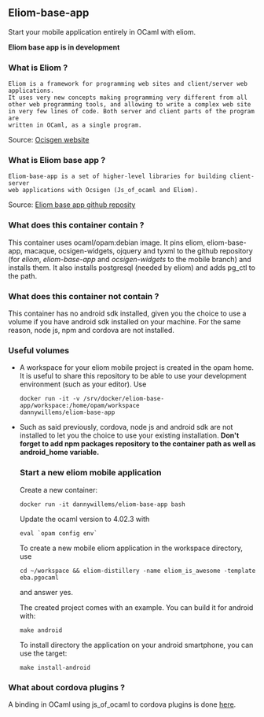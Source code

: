 ## Eliom-base-app
Start your mobile application entirely in OCaml with eliom.

**Eliom base app is in development**

### What is Eliom ?

```
Eliom is a framework for programming web sites and client/server web
applications.
It uses very new concepts making programming very different from all
other web programming tools, and allowing to write a complex web site
in very few lines of code. Both server and client parts of the program are
written in OCaml, as a single program.
```

Source: [Ocisgen website](http://ocsigen.org/eliom/)

### What is Eliom base app ?

```
Eliom-base-app is a set of higher-level libraries for building client-server
web applications with Ocsigen (Js_of_ocaml and Eliom).
```

Source: [Eliom base app github
reposity](https://github.com/ocsigen/eliom-base-app)

### What does this container contain ?
This container uses ocaml/opam:debian image. It pins eliom, eliom-base-app,
macaque, ocsigen-widgets, ojquery and tyxml to the github repository (for
*eliom*, *eliom-base-app* and *ocsigen-widgets* to the mobile branch) and
installs them. It also installs postgresql (needed by eliom) and adds pg_ctl to
the path.

### What does this container not contain ?
This container has no android sdk installed, given you the choice to use a
volume if you have android sdk installed on your machine.
For the same reason, node js, npm and cordova are not installed.

### Useful volumes
* A workspace for your eliom mobile project is created in the opam home. It is
  useful to share this repository to be able to use your development environment
  (such as your editor).
  Use
  ```Shell
  docker run -it -v /srv/docker/eliom-base-app/workspace:/home/opam/workspace
  dannywillems/eliom-base-app
  ```

* Such as said previously, cordova, node js and android sdk are not installed
  to let you the choice to use your existing installation.
  **Don't forget to add npm packages repository to the container path as well
  as android_home variable.**

  ### Start a new eliom mobile application

  Create a new container:
  ```
  docker run -it dannywillems/eliom-base-app bash
  ```

  Update the ocaml version to 4.02.3 with
  ```Shell
  eval `opam config env`
  ```

  To create a new mobile eliom application in the workspace directory, use
  ```
  cd ~/workspace && eliom-distillery -name eliom_is_awesome -template
  eba.pgocaml
  ```
  and answer yes.

  The created project comes with an example. You can build it for android
  with:
  ```
  make android
  ```

  To install directory the application on your android smartphone, you can use
  the target:
  ```
  make install-android
  ```

### What about cordova plugins ?

A binding in OCaml using js_of_ocaml to cordova plugins is done
[here](https://github.com/dannywillems/ocaml-cordova-plugin-list).
